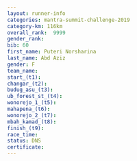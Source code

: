 ```yaml
---
layout: runner-info 
categories: mantra-summit-challenge-2019 
category-km: 116km 
overall_rank:  9999
gender_rank: 
bib: 60
first_name: Puteri Norsharina
last_name: Abd Aziz
gender: F
team_name: 
start_(t1): 
changar_(t2): 
budug_asu_(t3): 
ub_forest_st_(t4): 
wonorejo_1_(t5): 
mahapena_(t6): 
wonorejo_2_(t7): 
mbah_kamad_(t8): 
finish_(t9): 
race_time: 
status: DNS
certificate: 
---
```

